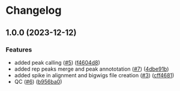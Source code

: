 # Changelog

## 1.0.0 (2023-12-12)


### Features

* added peak calling  ([#5](https://github.com/DavideBrex/ChIP-Rx-snakemake/issues/5)) ([f4604d8](https://github.com/DavideBrex/ChIP-Rx-snakemake/commit/f4604d8c22752cef9879093f539a9bcdcaf166ad))
* added rep peaks merge and peak annototation ([#7](https://github.com/DavideBrex/ChIP-Rx-snakemake/issues/7)) ([4dbe91b](https://github.com/DavideBrex/ChIP-Rx-snakemake/commit/4dbe91bb1a62266ce8b850cf98ce27691b5f310a))
* added spike in alignment and bigwigs file creation ([#3](https://github.com/DavideBrex/ChIP-Rx-snakemake/issues/3)) ([cff4681](https://github.com/DavideBrex/ChIP-Rx-snakemake/commit/cff4681d4363d1a388ab046dd82bf45a815bdfcd))
* QC ([#6](https://github.com/DavideBrex/ChIP-Rx-snakemake/issues/6)) ([b956ba0](https://github.com/DavideBrex/ChIP-Rx-snakemake/commit/b956ba02d2d65932cdb6d51992f071362c74870e))
